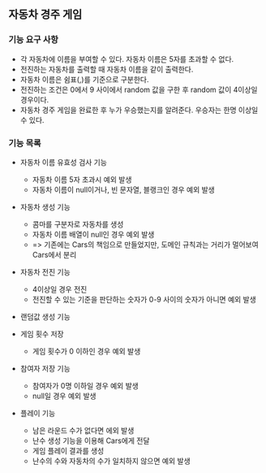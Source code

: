 ## 자동차 경주 게임

### 기능 요구 사항

- 각 자동차에 이름을 부여할 수 있다. 자동차 이름은 5자를 초과할 수 없다.
- 전진하는 자동차를 출력할 때 자동차 이름을 같이 출력한다.
- 자동차 이름은 쉼표(,)를 기준으로 구분한다.
- 전진하는 조건은 0에서 9 사이에서 random 값을 구한 후 random 값이 4이상일 경우이다.
- 자동차 경주 게임을 완료한 후 누가 우승했는지를 알려준다. 우승자는 한명 이상일 수 있다.

### 기능 목록

- 자동차 이름 유효성 검사 기능
    - 자동차 이름 5자 초과시 예외 발생
    - 자동차 이름이 null이거나, 빈 문자열, 블랭크인 경우 예외 발생

- 자동차 생성 기능
    - 콤마를 구분자로 자동차를 생성
    - 자동차 이름 배열이 null인 경우 예외 발생
    - => 기존에는 Cars의 책임으로 만들었지만, 도메인 규칙과는 거리가 멀어보여 Cars에서 분리

- 자동차 전진 기능
    - 4이상일 경우 전진
    - 전진할 수 있는 기준을 판단하는 숫자가 0-9 사이의 숫자가 아니면 예외 발생

- 랜덤값 생성 기능

- 게임 횟수 저장
    - 게임 횟수가 0 이하인 경우 예외 발생

- 참여자 저장 기능
    - 참여자가 0명 이하일 경우 예외 발생
    - null일 경우 예외 발생

- 플레이 기능
    - 남은 라운드 수가 없다면 에외 발생
    - 난수 생성 기능을 이용해 Cars에게 전달
    - 게임 플레이 결과를 생성
    - 난수의 수와 자동차의 수가 일치하지 않으면 예외 발생